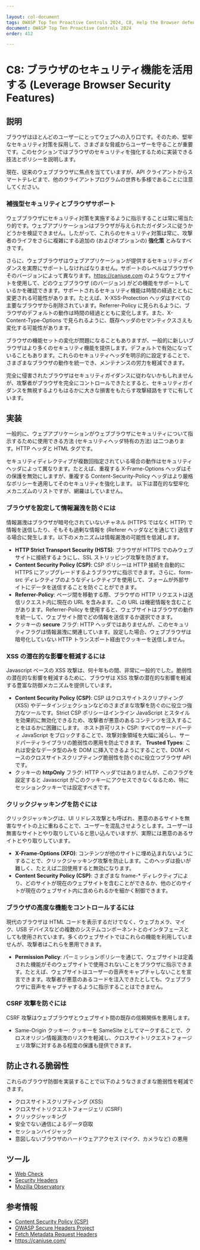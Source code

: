 ```yaml
---

layout: col-document
tags: OWASP Top Ten Proactive Controls 2024, C8, Help the Browser defend its User
document: OWASP Top Ten Proactive Controls 2024
order: 412

---
```


# C8: ブラウザのセキュリティ機能を活用する (Leverage Browser Security Features)

## 説明

ブラウザはほとんどのユーザーにとってウェブへの入り口です。そのため、堅牢なセキュリティ対策を採用して、さまざまな脅威からユーザーを守ることが重要です。このセクションではブラウザのセキュリティを強化するために実装できる技法とポリシーを説明します。

現在、従来のウェブブラウザに焦点を当てていますが、API クライアントからスマートテレビまで、他のクライアントプログラムの世界も多様であることに注意してください。

### 補強型セキュリティとブラウザサポート

ウェブブラウザにセキュリティ対策を実施するように指示することは常に場当たり的です。ウェブアプリケーションはブラウザが与えられたガイダンスに従うかどうかを検証できません。したがって、これらのセキュリティ対策は常に、攻撃者のライフをさらに複雑にする追加の (およびオプションの) **強化策** とみなすべきです。

さらに、ウェブブラウザはウェブアプリケーションが提供するセキュリティガイダンスを実際にサポートしなければなりません。サポートのレベルはブラウザやそのバージョンによって異なります。<https://caniuse.com> のようなウェブサイトを使用して、どのウェブブラウザ (のバージョン) がどの機能をサポートしているかを確認できます。サポートされるセキュリティ機能は時間の経過とともに変更される可能性があります。たとえば、X-XSS-Protection ヘッダはすべての主要なブラウザから削除されています。Referrer-Policy に見られるように、ブラウザのデフォルトの動作は時間の経過とともに変化します。また、X-Content-Type-Options で見られるように、既存ヘッダのセマンティクスさえも変化する可能性があります。

ブラウザの機能セットの変化が問題になることもありますが、一般的に新しいブラウザはより多くのセキュリティ機能を提供します。デフォルトで有効になっていることもあります。これらのセキュリティヘッダを明示的に設定することで、さまざまなブラウザの動作を統一でき、メンテナンスの労力を軽減できます。

完全に侵害されたブラウザはセキュリティガイダンスに従わないかもしれませんが、攻撃者がブラウザを完全にコントロールできたとすると、セキュリティガイダンスを無視するよりもはるかに大きな損害をもたらす攻撃経路をすでに有しています。

## 実装

一般的に、ウェブアプリケーションがウェブブラウザにセキュリティについて指示するために使用できる方法 (セキュリティヘッダ特有の方法) は二つあります。HTTP ヘッダと HTML タグです。

セキュリティディレクティブが複数回指定されている場合の動作はセキュリティヘッダによって異なります。たとえば、重複する X-Frame-Options ヘッダはその保護を無効にしますが、重複する Content-Security-Policy ヘッダはより厳格なポリシーを適用してそのセキュリティを強化します。
以下は潜在的な堅牢化メカニズムのリストですが、網羅はしていません。

### ブラウザを設定して情報漏洩を防ぐには

情報漏洩はブラウザが暗号化されていないチャネル (HTTPS ではなく HTTP) で情報を送信したり、そもそも過剰な情報を (Referer ヘッダなどを通じて) 送信する場合に発生します。以下のメカニズムは情報漏洩の可能性を低減します。
- **HTTP Strict Transport Security (HSTS)**: ブラウザが HTTPS でのみウェブサイトに接続するようにし、SSL ストリッピング攻撃を防ぎます。
- **Content Security Policy (CSP)**: CSP ポリシーは HTTP 接続を自動的に HTTPS にアップグレードするようブラウザに指示できます。さらに、form-src ディレクティブのようなディレクティブを使用して、フォームが外部サイトにデータを送信することを防ぐことができます。
- **Referrer-Policy**: ページ間を移動する際、ブラウザの HTTP リクエストは送信リクエスト内に現在の URL を含みます。この URL は機密情報を含むことがあります。Referrer-Policy を使用すると、ウェブサイトはブラウザの動作を統一して、ウェブサイト間でどの情報を送信するか選択できます。
- クッキーの **secure** フラグ: HTTP ヘッダではありませんが、このセキュリティフラグは情報漏洩に関連しています。設定した場合、ウェブブラウザは暗号化していない HTTP トランスポート経由でクッキーを送信しません。

### XSS の潜在的な影響を軽減するには

Javascript ベースの XSS 攻撃は、何十年もの間、非常に一般的でした。脆弱性の潜在的な影響を軽減するために、ブラウザは XSS 攻撃の潜在的な影響を軽減する豊富な防御メカニズムを提供しています。
- **Content Security Policy (CSP)**: CSP はクロスサイトスクリプティング (XSS) やデータインジェクションなどのさまざまな攻撃を防ぐのに役立つ強力なツールです。Strict CSP ポリシーはインライン JavaScript とスタイルを効果的に無効化できるため、攻撃者が悪意のあるコンテンツを注入することをはるかに困難にします。
    ホスト許可リスト CSP: すべてのサードパーティ JavaScript をブロックすることで、攻撃対象領域を大幅に減らし、サードパーティライブラリの脆弱性の悪用を防止できます。
    **Trusted Types**: これは安全なデータ型のみを DOM に挿入できるようにすることで、DOM ベースのクロスサイトスクリプティング脆弱性を防ぐのに役立つブラウザ API です。
- クッキーの **httpOnly** フラグ: HTTP ヘッダではありませんが、このフラグを設定すると Javascript がこのクッキーにアクセスできなくなるため、特にセッションクッキーでは設定すべきです。

### クリックジャッキングを防ぐには

クリックジャッキングは、UI リドレス攻撃とも呼ばれ、悪意のあるサイトを無害なサイトの上に重ねることで、ユーザーを混乱させようとします。ユーザーは無害なサイトとやり取りしていると思い込んでいますが、実際には悪意のあるサイトとやり取りしています。
- **X-Frame-Options (XFO)**: コンテンツが他のサイトに埋め込まれないようにすることで、クリックジャッキング攻撃を防止します。このヘッダは扱いが難しく、たとえば二回使用すると無効になります。
- **Content Security Policy (CSP)**: さまざまな frame-\* ディレクティブにより、どのサイトが現在のウェブサイトを含むことができるか、他のどのサイトが現在のウェブサイト内に含められるかを細かく制御できます。

### ブラウザの高度な機能をコントロールするには

現代のブラウザは HTML コードを表示するだけでなく、ウェブカメラ、マイク、USB デバイスなどの複数のシステムコンポーネントとのインタフェースとしても使用されています。多くのウェブサイトではこれらの機能を利用していませんが、攻撃者はこれらを悪用できます。
- **Permission Policy**: パーミッションポリシーを通じて、ウェブサイトは定義された機能がそのウェブサイトで使用されないことをブラウザに指示できます。たとえば、ウェブサイトはユーザーの音声をキャプチャしないことを宣言できます。攻撃者が悪意のあるコードを注入できたとしても、ウェブブラウザに音声をキャプチャするように指示することはできません。

### CSRF 攻撃を防ぐには

CSRF 攻撃はウェブブラウザとウェブサイト間の既存の信頼関係を悪用します。
- Same-Origin クッキー: クッキーを SameSite としてマークすることで、クロスオリジン情報漏洩のリスクを軽減し、クロスサイトリクエストフォージェリ攻撃に対するある程度の保護も提供できます。

## 防止される脆弱性

これらのブラウザ防御を実装することで以下のようなさまざまな脆弱性を軽減できます。
- クロスサイトスクリプティング (XSS)
- クロスサイトリクエストフォージェリ (CSRF)
- クリックジャッキング
- 安全でない通信によるデータ窃取
- セッションハイジャック
- 意図しないブラウザのハードウェアアクセス (マイク、カメラなど) の悪用

## ツール
- [Web Check](https://github.com/Lissy93/web-check)
- [Security Headers](https://securityheaders.com/)
- [Mozilla Observatory](https://observatory.mozilla.org/)

## 参考情報

- [Content Security Policy (CSP)](https://developer.mozilla.org/en-US/docs/Web/HTTP/CSP)
- [OWASP Secure Headers Project](https://owasp.org/www-project-secure-headers/)
- [Fetch Metadata Request Headers](https://www.w3.org/TR/fetch-metadata/)
- <https://caniuse.com/>
